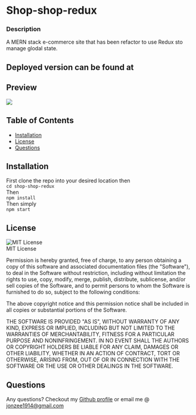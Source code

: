 # Shop-shop-redux  
### Description 
A MERN stack e-commerce site that has been refactor to use Redux sto manage glodal state.

## Deployed version can be found at 
## Preview
![](https://github.com/Jonzee1914/shop-shop/blob/main/shop-shop-redux.gif?raw=true)


## Table of Contents 
* [Installation](#installation)
* [License](#license)
* [Questions](#questions)


## Installation
First clone the repo into your desired location then <br/>
`cd shop-shop-redux` <br/>
Then <br/>
`npm install` <br/>
Then simply <br/>
`npm start`

  
##  License
![MIT License](https://img.shields.io/badge/mit-brightgreen) <br/>
MIT License

Permission is hereby granted, free of charge, to any person obtaining a copy
of this software and associated documentation files (the "Software"), to deal
in the Software without restriction, including without limitation the rights
to use, copy, modify, merge, publish, distribute, sublicense, and/or sell
copies of the Software, and to permit persons to whom the Software is
furnished to do so, subject to the following conditions:

The above copyright notice and this permission notice shall be included in all
copies or substantial portions of the Software.

THE SOFTWARE IS PROVIDED "AS IS", WITHOUT WARRANTY OF ANY KIND, EXPRESS OR
IMPLIED, INCLUDING BUT NOT LIMITED TO THE WARRANTIES OF MERCHANTABILITY,
FITNESS FOR A PARTICULAR PURPOSE AND NONINFRINGEMENT. IN NO EVENT SHALL THE
AUTHORS OR COPYRIGHT HOLDERS BE LIABLE FOR ANY CLAIM, DAMAGES OR OTHER
LIABILITY, WHETHER IN AN ACTION OF CONTRACT, TORT OR OTHERWISE, ARISING FROM,
OUT OF OR IN CONNECTION WITH THE SOFTWARE OR THE USE OR OTHER DEALINGS IN THE
SOFTWARE.


## Questions

Any questions? Checkout my [Github profile](https://github.com/Jonzee1914) or email me @ [jonzee1914@gmail.com](mailto:jonzee1914@gmail.com)
